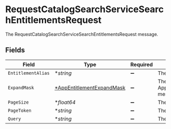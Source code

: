 # RequestCatalogSearchServiceSearchEntitlementsRequest

The RequestCatalogSearchServiceSearchEntitlementsRequest message.


## Fields

| Field                                                                        | Type                                                                         | Required                                                                     | Description                                                                  |
| ---------------------------------------------------------------------------- | ---------------------------------------------------------------------------- | ---------------------------------------------------------------------------- | ---------------------------------------------------------------------------- |
| `EntitlementAlias`                                                           | **string*                                                                    | :heavy_minus_sign:                                                           | The entitlementAlias field.                                                  |
| `ExpandMask`                                                                 | [*AppEntitlementExpandMask](../../models/shared/appentitlementexpandmask.md) | :heavy_minus_sign:                                                           | The AppEntitlementExpandMask message.                                        |
| `PageSize`                                                                   | **float64*                                                                   | :heavy_minus_sign:                                                           | The pageSize field.                                                          |
| `PageToken`                                                                  | **string*                                                                    | :heavy_minus_sign:                                                           | The pageToken field.                                                         |
| `Query`                                                                      | **string*                                                                    | :heavy_minus_sign:                                                           | The query field.                                                             |